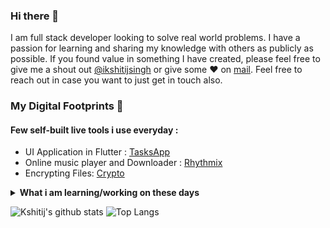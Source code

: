 ### Hi there 👋

I am full stack developer looking to solve real world problems. I have a passion for learning and sharing my knowledge with others as publicly as possible. 
If you found value in something I have created, please feel free to give me a shout out [@ikshitijsingh](https://twitter.com/_sambhavsaxena) or give some ♥ on [mail](mailto:sambhavsaxena02@outlook.com). Feel free to reach out in case you want to just get in touch also.

### My Digital Footprints 🌱

#### Few self-built live tools i use everyday :
* UI Application in Flutter : [TasksApp](https://drive.google.com/file/d/1qEpWmUqx9D1LFbjFQQgDAizoE-aI0_5a/view)
* Online music player and Downloader : [Rhythmix](https://drive.google.com/file/d/1uRbKsD6kl9Jw54mr4CL3_obYg6vl7ZzV/view)
* Encrypting Files: [Crypto](https://github.com/thatsameguyokay/crypto)

<details>
 <summary><strong>What i am learning/working on these days</strong></summary>
 <ul>
   <li> Efficient system designing </li>
   <li> Working with Python </li>
   <li> Playing around with Competitive Questions </li>
   <li> Building <a href="https://thatsameguy.netlify.app" target="_blank">thatsameguyokay.netlify.app</a> </li>
   <li> Flutter Development</li>
  </ul>
</details>

![Kshitij's github stats](https://github-readme-stats.vercel.app/api?username=sambhavsaxena&show_icons=true&hide_border=true&title_color=000)
![Top Langs](https://github-readme-stats.vercel.app/api/top-langs/?username=sambhavsaxena&layout=compact&hide_border=true)
